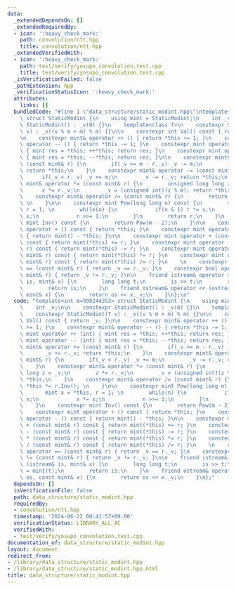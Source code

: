 ```yaml
---
data:
  _extendedDependsOn: []
  _extendedRequiredBy:
  - icon: ':heavy_check_mark:'
    path: convolution/ntt.hpp
    title: convolution/ntt.hpp
  _extendedVerifiedWith:
  - icon: ':heavy_check_mark:'
    path: test/verify/yosupo_convolution.test.cpp
    title: test/verify/yosupo_convolution.test.cpp
  _isVerificationFailed: false
  _pathExtension: hpp
  _verificationStatusIcon: ':heavy_check_mark:'
  attributes:
    links: []
  bundledCode: "#line 1 \"data_structure/static_modint.hpp\"\ntemplate<int m=998244353>\
    \ struct StaticModint {\n    using mint = StaticModint;\n    int _v;\n\n    constexpr\
    \ StaticModint() : _v(0) {}\n    template<class T>\n    constexpr StaticModint(T\
    \ v) : _v((v % m + m) % m) {}\n\n    constexpr int Val() const { return _v; }\n\
    \n    constexpr mint& operator ++ () { return *this += 1; }\n    constexpr mint&\
    \ operator -- () { return *this -= 1; }\n    constexpr mint operator ++ (int)\
    \ { mint res = *this; ++*this; return res; }\n    constexpr mint operator -- (int)\
    \ { mint res = *this; --*this; return res; }\n\n    constexpr mint& operator +=\
    \ (const mint& r) {\n        if(_v >= m - r._v) _v -= m;\n        _v += r._v;\
    \ return *this;\n    }\n    constexpr mint& operator -= (const mint& r) {\n  \
    \      if(_v < r._v) _v += m;\n        _v -= r._v; return *this;\n    }\n    constexpr\
    \ mint& operator *= (const mint& r) {\n        unsigned long long z = _v;\n  \
    \      z *= r._v;\n        _v = (unsigned int)(z % m); return *this;\n    }\n\
    \    constexpr mint& operator /= (const mint& r) {\n        return *this *= r.Inv();\
    \ \n    }\n\n    constexpr mint Pow(long long n) const {\n        mint x = *this,\
    \ r = 1; \n        while(n) {\n            if(n & 1) r *= x;\n            x *=\
    \ x;\n            n >>= 1;\n        }\n        return r;\n    }\n    constexpr\
    \ mint Inv() const {\n        return Pow(m - 2);\n    }\n\n    constexpr mint\
    \ operator + () const { return *this; }\n    constexpr mint operator - () const\
    \ { return mint() - *this; }\n\n    constexpr mint operator + (const mint& r)\
    \ const { return mint(*this) += r; }\n    constexpr mint operator - (const mint&\
    \ r) const { return mint(*this) -= r; }\n    constexpr mint operator * (const\
    \ mint& r) const { return mint(*this) *= r; }\n    constexpr mint operator / (const\
    \ mint& r) const { return mint(*this) /= r; }\n    \n    constexpr bool operator\
    \ == (const mint& r) { return _v == r._v; }\n    constexpr bool operator != (const\
    \ mint& r) { return _v != r._v; }\n\n    friend istream& operator >> (istream&\
    \ is, mint& x) {\n        long long t;\n        is >> t;\n        x = mint(t);\n\
    \        return is;\n    }\n    friend ostream& operator << (ostream& os, const\
    \ mint& x) {\n        return os << x._v;\n    }\n};\n"
  code: "template<int m=998244353> struct StaticModint {\n    using mint = StaticModint;\n\
    \    int _v;\n\n    constexpr StaticModint() : _v(0) {}\n    template<class T>\n\
    \    constexpr StaticModint(T v) : _v((v % m + m) % m) {}\n\n    constexpr int\
    \ Val() const { return _v; }\n\n    constexpr mint& operator ++ () { return *this\
    \ += 1; }\n    constexpr mint& operator -- () { return *this -= 1; }\n    constexpr\
    \ mint operator ++ (int) { mint res = *this; ++*this; return res; }\n    constexpr\
    \ mint operator -- (int) { mint res = *this; --*this; return res; }\n\n    constexpr\
    \ mint& operator += (const mint& r) {\n        if(_v >= m - r._v) _v -= m;\n \
    \       _v += r._v; return *this;\n    }\n    constexpr mint& operator -= (const\
    \ mint& r) {\n        if(_v < r._v) _v += m;\n        _v -= r._v; return *this;\n\
    \    }\n    constexpr mint& operator *= (const mint& r) {\n        unsigned long\
    \ long z = _v;\n        z *= r._v;\n        _v = (unsigned int)(z % m); return\
    \ *this;\n    }\n    constexpr mint& operator /= (const mint& r) {\n        return\
    \ *this *= r.Inv(); \n    }\n\n    constexpr mint Pow(long long n) const {\n \
    \       mint x = *this, r = 1; \n        while(n) {\n            if(n & 1) r *=\
    \ x;\n            x *= x;\n            n >>= 1;\n        }\n        return r;\n\
    \    }\n    constexpr mint Inv() const {\n        return Pow(m - 2);\n    }\n\n\
    \    constexpr mint operator + () const { return *this; }\n    constexpr mint\
    \ operator - () const { return mint() - *this; }\n\n    constexpr mint operator\
    \ + (const mint& r) const { return mint(*this) += r; }\n    constexpr mint operator\
    \ - (const mint& r) const { return mint(*this) -= r; }\n    constexpr mint operator\
    \ * (const mint& r) const { return mint(*this) *= r; }\n    constexpr mint operator\
    \ / (const mint& r) const { return mint(*this) /= r; }\n    \n    constexpr bool\
    \ operator == (const mint& r) { return _v == r._v; }\n    constexpr bool operator\
    \ != (const mint& r) { return _v != r._v; }\n\n    friend istream& operator >>\
    \ (istream& is, mint& x) {\n        long long t;\n        is >> t;\n        x\
    \ = mint(t);\n        return is;\n    }\n    friend ostream& operator << (ostream&\
    \ os, const mint& x) {\n        return os << x._v;\n    }\n};"
  dependsOn: []
  isVerificationFile: false
  path: data_structure/static_modint.hpp
  requiredBy:
  - convolution/ntt.hpp
  timestamp: '2024-06-22 00:41:57+09:00'
  verificationStatus: LIBRARY_ALL_AC
  verifiedWith:
  - test/verify/yosupo_convolution.test.cpp
documentation_of: data_structure/static_modint.hpp
layout: document
redirect_from:
- /library/data_structure/static_modint.hpp
- /library/data_structure/static_modint.hpp.html
title: data_structure/static_modint.hpp
---
```

